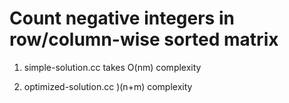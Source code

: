 Count negative integers in row/column-wise sorted matrix
========================================================


1. simple-solution.cc takes O(nm) complexity

2. optimized-solution.cc )(n+m) complexity
